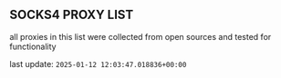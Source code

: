 ## SOCKS4 PROXY LIST

all proxies in this list were collected from open sources and tested for functionality

last update: `2025-01-12 12:03:47.018836+00:00`